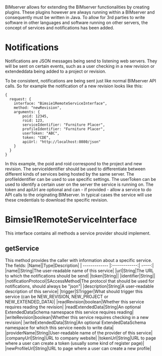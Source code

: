 BIMserver allows for extending the BIMserver functionalities by creating plugins. These plugins however are always running within a BIMserver and consequently must be written in Java. To allow for 3rd parties to write software in other languages and software running on other servers, the concept of services and notifications has been added.

# Notifications

Notifications are JSON messages being send to listening web servers. They will be sent on certain events, such as a user checking in a new revision or extendeddata being added to a project or revision.

To be consistent, notifications are being sent just like normal BIMserver API calls. So for example the notification of a new revision looks like this:
```
{
  request: {
    interface: "Bimsie1RemoteServiceInterface",
    method: "newRevision",
    arguments: {
        poid: 12345,
        roid: 123,
        serviceIdentifier: "Furniture Placer",
        profileIdentifier: "Furniture Placer",
        userToken: "ABC",
        token: "CDE",
        apiUrl: "http://localhost:8080/json"
    }
  }
}
```

In this example, the poid and roid correspond to the project and new revision. The serviceIdentifier should be used to differentiate between different kinds of services being hosted by the same server. The profileIdentifier can be used to use specific settings. The userToken can be used to identify a certain user on the server the service is running on. The token and apiUrl are optional and can - if provided - allow a service to do API calls to the originating BIMserver. In typical cases the service will use these credentials to download the specific revision.

# Bimsie1RemoteServiceInterface

This interface contains all methods a service provider should implement.

## getService

This method provides the caller with information about a specific service.
The fields:
|Name||Type|Description|
| ------------- |:-------------:| -----:|
|name||String|The user-readable name of this service|
|url|String|The URL to which the notifications should be send|
|token|String||
|identifier|String||
|notificationProtocol|SAccessMethod|The protocol that should be used for notifications, should always be "json"|
|description|String|A user-readable description of this service|
|trigger|STrigger|What should trigger this service (can be NEW_REVISION, NEW_PROJECT or NEW_EXTENDED_DATA)|
|readRevision|boolean|Whether this service requires reading the revision|
|readExtendedData|String|An optional ExtendedDataSchema namespace this service requires reading|
|writeRevision|boolean|Whether this service requires checking in a new revision|
|writeExtendedData|String|An optional ExtendedDataSchema namespace for which this service needs to write data|
|providerName|String|User-readable name of the provider of this service|
|companyUrl|String|URL to company website|
|tokenUrl|String|URL to page where a user can create a token (usually some kind of register page)|
|newProfileUrl|String|URL to page where a user can create a new profile|